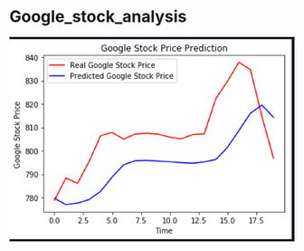 # Google_stock_analysis

![alt text](https://github.com/hridyansh68/Google_stock_analysis/blob/master/Screenshot%202019-04-04%20at%2011.35.51%20AM.png)
